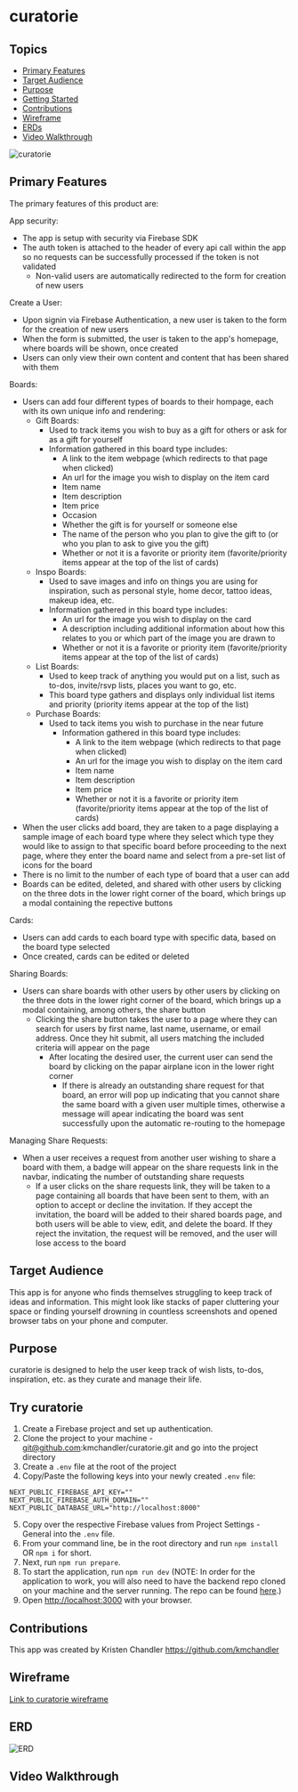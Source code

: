 # curatorie
## Topics
- [Primary Features](#primary-features)
- [Target Audience](#target-audience)
- [Purpose](#purpose)
- [Getting Started](#getting-started)
- [Contributions](#contributions)
- [Wireframe](#wireframe)
- [ERDs](#ERDs)
- [Video Walkthrough](#video-walkthrough)

<img src="styles/curatorie_screenshot.png" alt="curatorie" title="curatorie">

## Primary Features
The primary features of this product are:

App security:
  * The app is setup with security via Firebase SDK
  * The auth token is attached to the header of every api call within the app so no requests can be successfully processed if the token is not validated
    * Non-valid users are automatically redirected to the form for creation of new users 

Create a User:
  * Upon signin via Firebase Authentication, a new user is taken to the form for the creation of new users
  * When the form is submitted, the user is taken to the app's homepage, where boards will be shown, once created
  * Users can only view their own content and content that has been shared with them

Boards:
  * Users can add four different types of boards to their hompage, each with its own unique info and rendering:
    * Gift Boards:
      * Used to track items you wish to buy as a gift for others or ask for as a gift for yourself
      * Information gathered in this board type includes:
        * A link to the item webpage (which redirects to that page when clicked)
        * An url for the image you wish to display on the item card
        * Item name
        * Item description
        * Item price
        * Occasion
        * Whether the gift is for yourself or someone else
        * The name of the person who you plan to give the gift to (or who you plan to ask to give you the gift)
        * Whether or not it is a favorite or priority item (favorite/priority items appear at the top of the list of cards)
    * Inspo Boards:
      * Used to save images and info on things you are using for inspiration, such as personal style, home decor, tattoo ideas, makeup idea, etc.
      * Information gathered in this board type includes:
        * An url for the image you wish to display on the card
        * A description including additional information about how this relates to you or which part of the image you are drawn to
        * Whether or not it is a favorite or priority item (favorite/priority items appear at the top of the list of cards)
    * List Boards:
      * Used to keep track of anything you would put on a list, such as to-dos, invite/rsvp lists, places you want to go, etc.
      * This board type gathers and displays only individual list items and priority (priority items appear at the top of the list)
    * Purchase Boards: 
      * Used to tack items you wish to purchase in the near future
        * Information gathered in this board type includes:
          * A link to the item webpage (which redirects to that page when clicked)
          * An url for the image you wish to display on the item card
          * Item name
          * Item description
          * Item price
          * Whether or not it is a favorite or priority item (favorite/priority items appear at the top of the list of cards)
  * When the user clicks add board, they are taken to a page displaying a sample image of each board type where they select which type they would like to assign to that specific board before proceeding to the next page, where they enter the board name and select from a pre-set list of icons for the board
  * There is no limit to the number of each type of board that a user can add
  * Boards can be edited, deleted, and shared with other users by clicking on the three dots in the lower right corner of the board, which brings up a modal containing the repective buttons

Cards:
  * Users can add cards to each board type with specific data, based on the board type selected
  * Once created, cards can be edited or deleted

Sharing Boards:
  * Users can share boards with other users by other users by clicking on the three dots in the lower right corner of the board, which brings up a modal containing, among others, the share button
    * Clicking the share button takes the user to a page where they can search for users by first name, last name, username, or email address. Once they hit submit, all users matching the included criteria will appear on the page
      * After locating the desired user, the current user can send the board by clicking on the papar airplane icon in the lower right corner
        * If there is already an outstanding share request for that board, an error will pop up indicating that you cannot share the same board with a given user multiple times, otherwise a message will apear indicating the board was sent successfully upon the automatic re-routing to the homepage

Managing Share Requests:
  * When a user receives a request from another user wishing to share a board with them, a badge will appear on the share requests link in the navbar, indicating the number of outstanding share requests
    * If a user clicks on the share requests link, they will be taken to a page containing all boards that have been sent to them, with an option to accept or decline the invitation. If they accept the invitation, the board will be added to their shared boards page, and both users will be able to view, edit, and delete the board. If they reject the invitation, the request will be removed, and the user will lose access to the board


## Target Audience
This app is for anyone who finds themselves struggling to keep track of ideas and information. This might look like stacks of paper cluttering your space or finding yourself drowning in countless screenshots and opened browser tabs on your phone and computer.

## Purpose
curatorie is designed to help the user keep track of wish lists, to-dos, inspiration, etc. as they curate and manage their life.

## Try curatorie
1. Create a Firebase project and set up authentication. 
2. Clone the project to your machine - git@github.com:kmchandler/curatorie.git and go into the project directory
3. Create a `.env` file at the root of the project
4. Copy/Paste the following keys into your newly created `.env` file:
```
NEXT_PUBLIC_FIREBASE_API_KEY=""
NEXT_PUBLIC_FIREBASE_AUTH_DOMAIN=""
NEXT_PUBLIC_DATABASE_URL="http://localhost:8000"
```
5. Copy over the respective Firebase values from Project Settings - General into the `.env` file.
6. From your command line, be in the root directory and run `npm install` OR `npm i` for short.
7. Next, run `npm run prepare`.
8. To start the application, run `npm run dev` (NOTE: In order for the application to work, you will also need to have the backend repo cloned on your machine and the server running. The repo can be found [here](https://github.com/kmchandler/curatorie-server).)
9. Open [http://localhost:3000](http://localhost:3000) with your browser.

## Contributions
This app was created by Kristen Chandler
https://github.com/kmchandler

## Wireframe
[Link to curatorie wireframe](https://whimsical.com/curatorie-5YYsV6WVUYTPYrDfs7u1Zu)

## ERD
<img src="styles/curatorie_ERD.png" alt="ERD" title="ERD">
        
## Video Walkthrough

